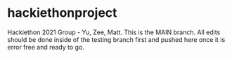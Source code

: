 # hackiethonproject
Hackiethon 2021 Group - Yu, Zee, Matt.
This is the MAIN branch. All edits should be done inside of the testing branch first and pushed here once it is error free and ready to go.
